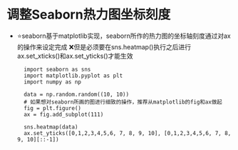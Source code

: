 # 调整Seaborn热力图坐标刻度

* :star:seaborn基于matplotlib实现，seaborn所作的热力图的坐标轴刻度通过对ax的操作来设定完成
  :x:但是必须要在sns.heatmap()执行之后进行ax.set_xticks()和ax.set_yticks()才能生效
  ```
    import seaborn as sns
    import matplotlib.pyplot as plt
    import numpy as np

    data = np.random.random((10, 10))
    # 如果想对seaborn所画的图进行细致的操作，推荐从matplotlib的fig和ax做起
    fig = plt.figure()
    ax = fig.add_subplot(111)

    sns.heatmap(data)
    ax.set_yticks([0,1,2,3,4,5,6, 7, 8, 9, 10], [0,1,2,3,4,5,6, 7, 8, 9, 10][::-1])
  ```
